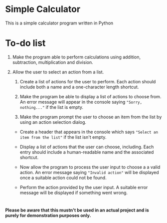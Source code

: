 # Simple Calculator

This is a simple calculator program written in Python

# To-do list

1. Make the program able to perform calculations using addition, subtraction, multiplication and division.

2. Allow the user to select an action from a list.

   1. Create a list of actions for the user to perform. Each action should include both a name and a one-character length shortcut.

   2. Make the program be able to display a list of actions to choose from. An error message will appear in the console saying `"Sorry, nothing..."` if the list is empty.

   3. Make the program prompt the user to choose an item from the list by using an action selection dialog.

   - Create a header that appears in the console which says `"Select an item from the list"` if the list isn't empty.

   - Display a list of actions that the user can choose, including. Each entry should include a human-readable name and the associated shortcut.

   - Now allow the program to process the user input to choose a a valid action. An error message saying `"Invalid action"` will be displayed once a suitable action could not be found.

   - Perform the action provided by the user input. A suitable error message will be displayed if something went wrong.

#

**Please be aware that this mustn't be used in an actual project and is purely for demonstration purposes only.**
